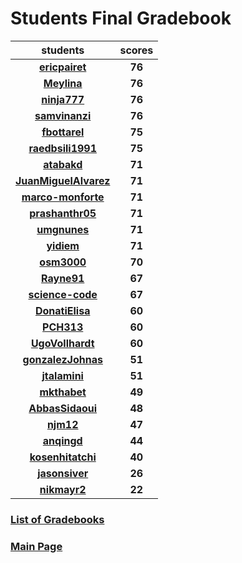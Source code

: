 # Students Final Gradebook

| students | scores |
| :---: | :---: |
| [**ericpairet**](https://github.com/ericpairet) | **76** |
| [**Meylina**](https://github.com/Meylina) | **76** |
| [**ninja777**](https://github.com/ninja777) | **76** |
| [**samvinanzi**](https://github.com/samvinanzi) | **76** |
| [**fbottarel**](https://github.com/fbottarel) | **75** |
| [**raedbsili1991**](https://github.com/raedbsili1991) | **75** |
| [**atabakd**](https://github.com/atabakd) | **71** |
| [**JuanMiguelAlvarez**](https://github.com/JuanMiguelAlvarez) | **71** |
| [**marco-monforte**](https://github.com/marco-monforte) | **71** |
| [**prashanthr05**](https://github.com/prashanthr05) | **71** |
| [**umgnunes**](https://github.com/umgnunes) | **71** |
| [**yidiem**](https://github.com/yidiem) | **71** |
| [**osm3000**](https://github.com/osm3000) | **70** |
| [**Rayne91**](https://github.com/Rayne91) | **67** |
| [**science-code**](https://github.com/science-code) | **67** |
| [**DonatiElisa**](https://github.com/DonatiElisa) | **60** |
| [**PCH313**](https://github.com/PCH313) | **60** |
| [**UgoVollhardt**](https://github.com/UgoVollhardt) | **60** |
| [**gonzalezJohnas**](https://github.com/gonzalezJohnas) | **51** |
| [**jtalamini**](https://github.com/jtalamini) | **51** |
| [**mkthabet**](https://github.com/mkthabet) | **49** |
| [**AbbasSidaoui**](https://github.com/AbbasSidaoui) | **48** |
| [**njm12**](https://github.com/njm12) | **47** |
| [**anqingd**](https://github.com/anqingd) | **44** |
| [**kosenhitatchi**](https://github.com/kosenhitatchi) | **40** |
| [**jasonsiver**](https://github.com/jasonsiver) | **26** |
| [**nikmayr2**](https://github.com/nikmayr2) | **22** |

### [List of Gradebooks](./gradebook.md)

### [Main Page](./README.md)
